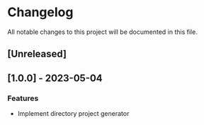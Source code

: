 # Changelog

All notable changes to this project will be documented in this file.

## [Unreleased]
## [1.0.0] - 2023-05-04

### Features

- Implement directory project generator

<!-- generated by git-cliff -->
